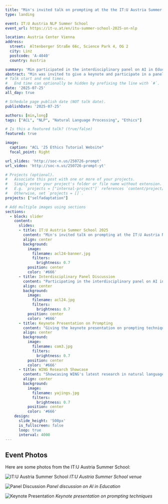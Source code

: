 ```yaml
---
title: "Min's invited talk on prompting at the the IT:U Austria Summer School"
type: landing

event: IT:U Austria NLP Summer School
event_url: https://it-u.at/en/itu-summer-school-2025-on-nlp

location: Austria Center Vienna
address:
  street:  Altenberger Straße 66c, Science Park 4, OG 2
  city: Linz
  postcode: 'A-4040'
  country: Austria

summary: 'Min participated in the interdisciplinary panel on AI in Education, then gave an invited talk the next day on prompting.'
abstract: "Min was invited to give a keynote and participate in a panel at the IT:U Austria in Linz.  "
# Talk start and end times.
#   End time can optionally be hidden by prefixing the line with `#`.
date: '2025-07-25'
all_day: true

# Schedule page publish date (NOT talk date).
publishDate: '2025-07-25'

authors: [min,long]
tags: ["ACL", "NLP", "Natural Language Processing", "Ethics"]

# Is this a featured talk? (true/false)
featured: true

image:
  caption: "ACL '25 Ethics Tutorial Website"
  focal_point: Right

url_slides: 'http://soc-n.us/250726-prompt'
url_video: 'http://soc-n.us/250726-prompt-yt'

# Projects (optional).
#   Associate this post with one or more of your projects.
#   Simply enter your project's folder or file name without extension.
#   E.g. `projects = ["internal-project"]` references `content/project/deep-learning/index.md`.
#   Otherwise, set `projects = []`.
projects: ["selfadaptation"]

# Add multiple images using sections
sections:
  - block: slider
    content:
      slides:
      - title: IT:U Austria Summer School 2025
        content: "Min's invited talk on prompting at the IT:U Austria NLP Summer School in Linz"
        align: center
        background:
          image:
            filename: acl24-banner.jpg
            filters:
              brightness: 0.7
          position: center
          color: '#666'
      - title: Interdisciplinary Panel Discussion
        content: "Participating in the interdisciplinary panel on AI in Education at Austria Center Vienna"
        align: center
        background:
          image:
            filename: acl24.jpg
            filters:
              brightness: 0.7
          position: center
          color: '#666'
      - title: Keynote Presentation on Prompting
        content: "Giving the keynote presentation on prompting techniques and their applications in NLP"
        align: center
        background:
          image:
            filename: com3.jpg
            filters:
              brightness: 0.7
          position: center
          color: '#666'
      - title: WING Research Showcase
        content: "Showcasing WING's latest research in natural language processing and information retrieval"
        align: center
        background:
          image:
            filename: yajings.jpg
            filters:
              brightness: 0.7
          position: center
          color: '#666'
    design:
      slide_height: '500px'
      is_fullscreen: false
      loop: true
      interval: 4000
---
```


## Event Photos

Here are some photos from the IT:U Austria Summer School:

![IT:U Austria Summer School](acl24.jpg)
*IT:U Austria Summer School venue*

![Panel Discussion](com3.jpg)
*Panel discussion on AI in Education*

![Keynote Presentation](acl24-banner.jpg)
*Keynote presentation on prompting techniques*
